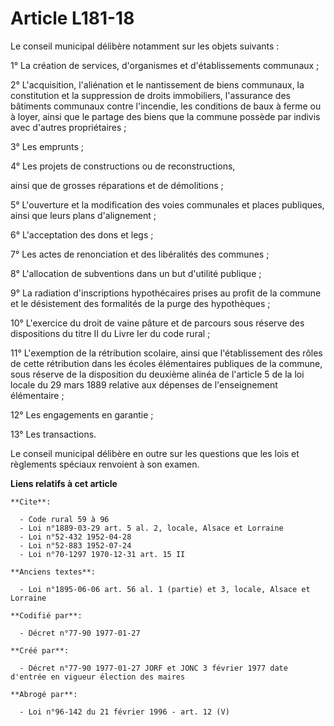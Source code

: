 # Article L181-18

Le conseil municipal délibère notamment sur les objets suivants :

1° La création de services, d'organismes et d'établissements communaux ; 

2° L'acquisition, l'aliénation et le nantissement de biens communaux, la constitution et la suppression de droits
immobiliers, l'assurance des bâtiments communaux contre l'incendie, les conditions de baux à ferme ou à loyer, ainsi que le
partage des biens que la commune possède par indivis avec d'autres propriétaires ; 

3° Les emprunts ; 

4° Les projets de constructions ou de reconstructions,

ainsi que de grosses réparations et de démolitions ; 

5° L'ouverture et la modification des voies communales et places publiques, ainsi que leurs plans d'alignement ; 

6° L'acceptation des dons et legs ; 

7° Les actes de renonciation et des libéralités des communes ; 

8° L'allocation de subventions dans un but d'utilité publique ; 

9° La radiation d'inscriptions hypothécaires prises au profit de la commune et le désistement des formalités de la purge des
hypothèques ; 

10° L'exercice du droit de vaine pâture et de parcours sous réserve des dispositions du titre II du Livre Ier du code
rural ; 

11° L'exemption de la rétribution scolaire, ainsi que l'établissement des rôles de cette rétribution dans les écoles
élémentaires publiques de la commune, sous réserve de la disposition du deuxième alinéa de l'article 5 de la loi locale du 29
mars 1889 relative aux dépenses de l'enseignement élémentaire ; 

12° Les engagements en garantie ; 

13° Les transactions. 

Le conseil municipal délibère en outre sur les questions que les lois et règlements spéciaux renvoient à son examen.

**Liens relatifs à cet article**

	**Cite**:

	  - Code rural 59 à 96
	  - Loi n°1889-03-29 art. 5 al. 2, locale, Alsace et Lorraine
	  - Loi n°52-432 1952-04-28
	  - Loi n°52-883 1952-07-24
	  - Loi n°70-1297 1970-12-31 art. 15 II

	**Anciens textes**:

	  - Loi n°1895-06-06 art. 56 al. 1 (partie) et 3, locale, Alsace et Lorraine

	**Codifié par**:

	  - Décret n°77-90 1977-01-27

	**Créé par**:

	  - Décret n°77-90 1977-01-27 JORF et JONC 3 février 1977 date d'entrée en vigueur élection des maires

	**Abrogé par**:

	  - Loi n°96-142 du 21 février 1996 - art. 12 (V)
